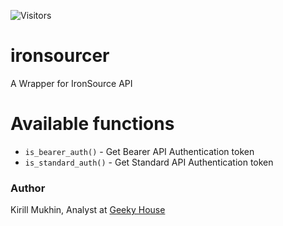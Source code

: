 ![Visitors](https://api.visitorbadge.io/api/visitors?path=https%3A%2F%2Fgithub.com%2Fmuzerow%2Fironsourcer&label=Visitors&countColor=%23263759&style=plastic)
# ironsourcer
 A Wrapper for IronSource API

# Available functions

* `is_bearer_auth()` - Get Bearer API Authentication token
* `is_standard_auth()` - Get Standard API Authentication token

### Author

Kirill Mukhin, Analyst at [Geeky House](https://geeky.house/)
